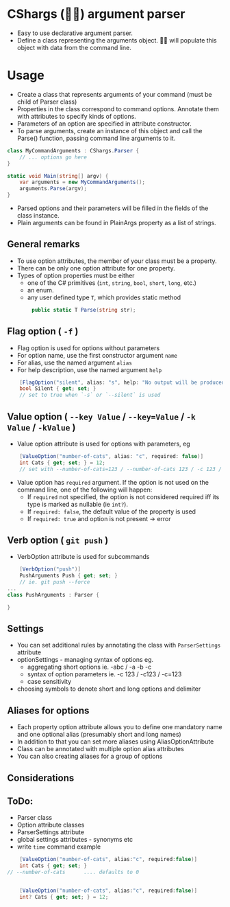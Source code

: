 # CShargs (🌊🦈) argument parser
- Easy to use declarative argument parser.
- Define a class representing the arguments object. 🌊🦈 will populate this object with data from the command line.

# Usage
- Create a class that represents arguments of your command (must be child of Parser class)
- Properties in the class correspond to command options. Annotate them with attributes to specify kinds of options.
- Parameters of an option are specified in attribute constructor.
- To parse arguments, create an instance of this object and call the Parse() function, passing command line arguments to it.

```c#
class MyCommandArguments : CShargs.Parser {
    // ... options go here
}

static void Main(string[] argv) {
    var arguments = new MyCommandArguments();
    arguments.Parse(argv);
}
```
- Parsed options and their parameters will be filled in the fields of the class instance.
- Plain arguments can be found in PlainArgs property as a list of strings.

## General remarks 
- To use option attributes, the member of your class must be a property.
- There can be only one option attribute for one property.
- Types of option properties must be either
  - one of the C# primitives (`int`, `string`, `bool`, `short`, `long`, etc.)
  - an enum.
  - any user defined type `T`, which provides static method
```c#
        public static T Parse(string str);
```

## Flag option ( `-f` )
- Flag option is used for options without parameters
- For option name, use the first constructor argument `name`
- For alias, use the named argument `alias`
- For help description, use the named argument `help`
```c#
    [FlagOption("silent", alias: "s", help: "No output will be produced to stdout.")]
    bool Silent { get; set; }
    // set to true when `-s` or `--silent` is used
```


## Value option ( `--key Value` / `--key=Value` / `-k Value` / `-kValue` )
- Value option attribute is used for options with parameters, eg
```c#
    [ValueOption("number-of-cats", alias: "c", required: false)]
    int Cats { get; set; } = 12;
    // set with --number-of-cats=123 / --number-of-cats 123 / -c 123 / -c123
```
- Value option has `required` argument. If the option is not used on the command line, one of the following will happen:
    - If `required` not specified, the option is not considered required iff its type is marked as nullable (ie `int?`).
    - If `required: false`, the default value of the property is used
    - If `required: true` and option is not present -> error

## Verb option ( `git push` )
- VerbOption attribute is used for subcommands
```c#
    [VerbOption("push")]
    PushArguments Push { get; set; }
    // ie. git push --force
...
class PushArguments : Parser {

}
```

## Settings
- You can set additional rules by annotating the class with `ParserSettings` attribute
- optionSettings - managing syntax of options eg.
  - aggregating short options ie. -abc / -a -b -c
  - syntax of option parameters ie. -c 123 / -c123 / -c=123
  - case sensitivity
- choosing symbols to denote short and long options and delimiter

## Aliases for options
- Each property option attribute allows you to define one mandatory name and one optional alias (presumably short and long names)
- In addition to that you can set more aliases using AliasOptionAttribute
- Class can be annotated with multiple option alias attributes
- You can also creating aliases for a group of options



## Considerations


## ToDo:
+ Parser class
+ Option attribute classes
+ ParserSettings attribute
+ global settings attributes - synonyms etc
+ write `time` command example


```c#
    [ValueOption("number-of-cats", alias:"c", required:false)]
    int Cats { get; set; }
// --number-of-cats      .... defaults to 0


    [ValueOption("number-of-cats", alias:"c", required:false)]
    int? Cats { get; set; } = 12;


```
